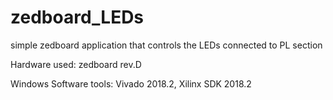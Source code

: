 # zedboard_LEDs
simple zedboard application that controls the LEDs connected to PL section

Hardware used: zedboard rev.D

Windows Software tools: Vivado 2018.2, Xilinx SDK 2018.2

